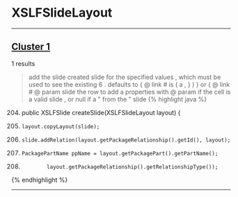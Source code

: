 # XSLFSlideLayout

***

## [Cluster 1](./1)
1 results
> add the slide created slide for the specified values , which must be used to see the existing 6 . defaults to { @ link # is ( a , } ) } or { @ link # @ param slide the row to add a properties with @ param if the cell is a valid slide , or null if a " from the " slide 
{% highlight java %}
204. public XSLFSlide createSlide(XSLFSlideLayout layout) {
223.     layout.copyLayout(slide);
224.     slide.addRelation(layout.getPackageRelationship().getId(), layout);
226.     PackagePartName ppName = layout.getPackagePart().getPartName();
228.             layout.getPackageRelationship().getRelationshipType());
{% endhighlight %}

***


